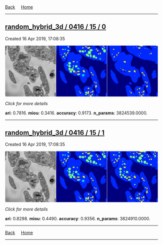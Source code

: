 
[Back](..)&nbsp;&nbsp;&nbsp;&nbsp;&nbsp;[Home](https://leapmanlab.github.io/snapshots)

---

<div class="summary"><a href="0"><h2>random_hybrid_3d / 0416 / 15 / 0</h2></a><p>Created 16 Apr 2019, 17:08:35
</p><a href="0"><img src="0/media/summary.png" align="center"></a><p>
<i>Click for more details</i>
</p></div>

**ari**: 0.7816. **miou**: 0.3416. **accuracy**: 0.9173. **n_params**: 3824539.0000. 

---

<div class="summary"><a href="1"><h2>random_hybrid_3d / 0416 / 15 / 1</h2></a><p>Created 16 Apr 2019, 17:08:35
</p><a href="1"><img src="1/media/summary.png" align="center"></a><p>
<i>Click for more details</i>
</p></div>

**ari**: 0.8298. **miou**: 0.4490. **accuracy**: 0.9356. **n_params**: 3824910.0000. 

---

[Back](..)&nbsp;&nbsp;&nbsp;&nbsp;&nbsp;[Home](https://leapmanlab.github.io/snapshots)

---